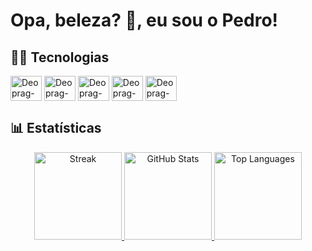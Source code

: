 # Opa, beleza? 🖖, eu sou o Pedro!


## 👨‍💻 Tecnologias

<div style="display" display="inline-block">
<img align="center" alt="Deoprag-HTML" width="50" height="40" src="https://cdn.jsdelivr.net/gh/devicons/devicon/icons/html5/html5-original.svg"/>
<img align="center" alt="Deoprag-CSS" width="50" height="40" src="https://cdn.jsdelivr.net/gh/devicons/devicon/icons/css3/css3-original.svg"/>
<img align="center" alt="Deoprag-JS" width="50" height="40" src="https://cdn.jsdelivr.net/gh/devicons/devicon/icons/javascript/javascript-original.svg"/>
<img align="center" alt="Deoprag-C" width="50" height="40" src="https://cdn.jsdelivr.net/gh/devicons/devicon/icons/c/c-original.svg"/>
<img align="center" alt="Deoprag-Java" width="50" height="40" src="https://cdn.jsdelivr.net/gh/devicons/devicon/icons/java/java-original.svg"/>
</div>

## 📊 Estatísticas
<div>
  <a href="https://github.com/Deoprag">
  <p align="center">
  <img height="140em" alt="Streak" src="https://streak-stats.demolab.com?user=Deoprag&theme=dark&date_format=j%2Fn%5B%2FY%5D&dates=6ce186">
  <img height="140em" alt="GitHub Stats" src="https://github-readme-stats.vercel.app/api?username=Deoprag&show_icons=true&theme=dark">
  <img height="140em" alt="Top Languages" src="https://github-readme-stats.vercel.app/api/top-langs/?username=Deoprag&layout=compact&theme=dark">
  </p>
    
</div>

